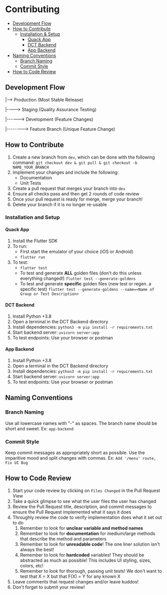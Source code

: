 # Contributing

- [Development Flow](#Development-Flow)
- [How to Contribute](#How-to-Contribute)
  - [Installation & Setup](#Installation-and-Setup)
    - [Quack App](#Quack-App)
	- [DCT Backend](#DCT-Backend)
	- [App Backend](#App-Backend)
- [Naming Conventions](#Naming-Conventions)
  - [Branch Naming](#Branch-Naming)
  - [Commit Style](#Commit-Style)
- [How to Code Review](#How-to-Code-Review)

## Development Flow

|--> Production (Most Stable Release)

|----> Staging (Quality Assurance Testing)

|------> Development (Feature Changes)

|--------> Feature Branch (Unique Feature Change)

## How to Contribute

1. Create a new branch from `dev`, which can be done with the following command: `git checkout dev & git pull & git checkout -b NAME_YOUR_BRANCH`
2. Implement your changes and include the following:
    - Documentation
    - Unit Tests
3. Create a pull request that merges your branch into `dev`
4. Ensure all checks pass and then get 2 rounds of code review
5. Once your pull request is ready for merge, merge your branch! 
6. Delete your branch if it is no longer re-usable

### Installation and Setup

#### Quack App

1. Install the Flutter SDK
2. To run:
    - First start the emulator of your choice (iOS or Android)
    -  `flutter run`
3. To test:
    - `flutter test`
    -  To test and generate **ALL** golden files (don't do this unless everything changed!)
    `flutter test --generate-goldens`
    -  To test and generate **specific** golden files (new test or regen. a specific test)
    `flutter test --generate-goldens --name=<Name of Group or Test Description>`

#### DCT Backend

1. Install Python +3.8
2. Open a terminal in the DCT Backend directory
3. Install dependencies: `python3 -m pip install -r requirements.txt`
4. Start backend server: `uvicorn server:app`
5. To test endpoints: Use your browser or postman

#### App Backend

1. Install Python +3.8
2. Open a terminal in the DCT Backend directory
3. Install dependencies: `python3 -m pip install -r requirements.txt`
4. Start backend server: `uvicorn server:app`
5. To test endpoints: Use your browser or postman

## Naming Conventions

### Branch Naming

Use all lowercase names with "-" as spaces. The branch name should be short and sweet. Ex: `app-backend`

### Commit Style

Keep commit messages as appropriately short as possible. Use the imparitive mood and split changes with commas. Ex: `Add '/menu' route, Fix UI Bug`

## How to Code Review

1. Start your code review by clicking on `Files Changed` in the Pull Request View
2. Take a quick glimpse to see what the user files the user has changed
3. Review the Pull Request title, description, and commit messages to ensure the Pull Request implemented what it says it does
4. Throughly review the code to verify implementation does what it set out to do
    1.  Remember to look for **unclear variable and method names**
    2. Remember to look for **documentation** for medium/large methods that describe the method and parameters
    3. Remember to look for **unreadable code**! The one liner solution isn't always the best!
    4. Remember to look for **hardcoded** variables! They should be abstracted as much as possible!
      This includes UI styling, sizes, colors, etc!
    5. Remember to look for thorough, passing unit tests! We don't want to test that X = X but that F(X) = Y for any known X
5. Leave comments that request changes and/or leave kuddos!
6. Don't forget to submit your review!

